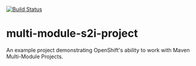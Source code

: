 [![Build Status](https://travis-ci.org/benemon/multi-module-s2i-project.svg?branch=master)](https://travis-ci.org/benemon/multi-module-s2i-project)

# multi-module-s2i-project
An example project demonstrating OpenShift's ability to work with Maven Multi-Module Projects.
